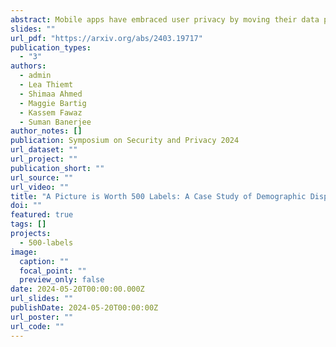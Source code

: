 ```yaml
---
abstract: Mobile apps have embraced user privacy by moving their data processing to the user's smartphone. Advanced machine learning (ML) models, such as vision models, can now locally analyze user images to extract insights that drive several functionalities. Capitalizing on this new processing model of locally analyzing user images, we analyze two popular social media apps, TikTok and Instagram, to reveal (1) what insights vision models in both apps infer about users from their image and video data and (2) whether these models exhibit performance disparities with respect to demographics. As vision models provide signals for sensitive technologies like age verification and facial recognition, understanding potential biases in these models is crucial for ensuring that users receive equitable and accurate services. We develop a novel method for capturing and evaluating ML tasks in mobile apps, overcoming challenges like code obfuscation, native code execution, and scalability. Our method comprises ML task detection, ML pipeline reconstruction, and ML performance assessment, specifically focusing on demographic disparities. We apply our methodology to TikTok and Instagram, revealing significant insights. For TikTok, we find issues in age and gender prediction accuracy, particularly for minors and Black individuals. In Instagram, our analysis uncovers demographic disparities in the extraction of over 500 visual concepts from images, with evidence of spurious correlations between demographic features and certain concepts.
slides: ""
url_pdf: "https://arxiv.org/abs/2403.19717"
publication_types:
  - "3"
authors:
  - admin
  - Lea Thiemt
  - Shimaa Ahmed
  - Maggie Bartig
  - Kassem Fawaz
  - Suman Banerjee
author_notes: []
publication: Symposium on Security and Privacy 2024
url_dataset: ""
url_project: ""
publication_short: ""
url_source: ""
url_video: ""
title: "A Picture is Worth 500 Labels: A Case Study of Demographic Disparities in Local Machine Learning Models for Instagram and TikTok"
doi: ""
featured: true
tags: []
projects:
  - 500-labels
image:
  caption: ""
  focal_point: ""
  preview_only: false
date: 2024-05-20T00:00:00.000Z
url_slides: ""
publishDate: 2024-05-20T00:00:00Z
url_poster: ""
url_code: ""
---
```

